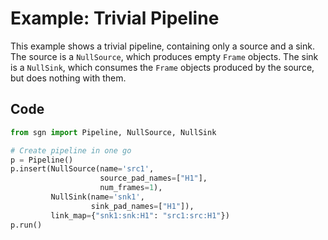 # Example: Trivial Pipeline

This example shows a trivial pipeline, containing only a source and a sink.
The source is a `NullSource`, which produces empty `Frame` objects. The sink is a
`NullSink`, which consumes the `Frame` objects produced by the source, but does
nothing with them.

## Code

```python
from sgn import Pipeline, NullSource, NullSink

# Create pipeline in one go
p = Pipeline()
p.insert(NullSource(name='src1',
                    source_pad_names=["H1"],
                    num_frames=1),
         NullSink(name='snk1',
                  sink_pad_names=["H1"]),
         link_map={"snk1:snk:H1": "src1:src:H1"})
p.run()
```
